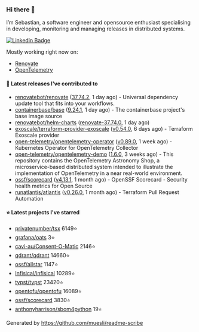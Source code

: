 ### Hi there 👋

I’m Sebastian, a software engineer and opensource enthusiast specialising in developing, monitoring and managing releases in distributed systems.

[![Linkedin Badge](https://img.shields.io/badge/-LinkedIn-blue?style=flat&logo=Linkedin&logoColor=white&link=https://www.linkedin.com/in/sebastian-poxhofer/)](https://www.linkedin.com/in/sebastian-poxhofer/)

Mostly working right now on:
- [Renovate](https://github.com/renovatebot/renovate)
- [OpenTelemetry](https://github.com/open-telemetry)



#### 🚀 Latest releases I've contributed to

- [renovatebot/renovate](https://github.com/renovatebot/renovate) ([37.74.2](https://github.com/renovatebot/renovate/releases/tag/37.74.2), 1 day ago) - Universal dependency update tool that fits into your workflows.
- [containerbase/base](https://github.com/containerbase/base) ([9.24.1](https://github.com/containerbase/base/releases/tag/9.24.1), 1 day ago) - The containerbase project&#39;s base image source
- [renovatebot/helm-charts](https://github.com/renovatebot/helm-charts) ([renovate-37.74.0](https://github.com/renovatebot/helm-charts/releases/tag/renovate-37.74.0), 1 day ago)
- [exoscale/terraform-provider-exoscale](https://github.com/exoscale/terraform-provider-exoscale) ([v0.54.0](https://github.com/exoscale/terraform-provider-exoscale/releases/tag/v0.54.0), 6 days ago) - Terraform Exoscale provider
- [open-telemetry/opentelemetry-operator](https://github.com/open-telemetry/opentelemetry-operator) ([v0.89.0](https://github.com/open-telemetry/opentelemetry-operator/releases/tag/v0.89.0), 1 week ago) - Kubernetes Operator for OpenTelemetry Collector
- [open-telemetry/opentelemetry-demo](https://github.com/open-telemetry/opentelemetry-demo) ([1.6.0](https://github.com/open-telemetry/opentelemetry-demo/releases/tag/1.6.0), 3 weeks ago) - This repository contains the OpenTelemetry Astronomy Shop, a microservice-based distributed system intended to illustrate the implementation of OpenTelemetry in a near real-world environment.
- [ossf/scorecard](https://github.com/ossf/scorecard) ([v4.13.1](https://github.com/ossf/scorecard/releases/tag/v4.13.1), 1 month ago) - OpenSSF Scorecard - Security health metrics for Open Source
- [runatlantis/atlantis](https://github.com/runatlantis/atlantis) ([v0.26.0](https://github.com/runatlantis/atlantis/releases/tag/v0.26.0), 1 month ago) - Terraform Pull Request Automation

#### ⭐ Latest projects I've starred

- [privatenumber/tsx](https://github.com/privatenumber/tsx) 6149⭐
- [grafana/oats](https://github.com/grafana/oats) 3⭐
- [cavi-au/Consent-O-Matic](https://github.com/cavi-au/Consent-O-Matic) 2146⭐
- [qdrant/qdrant](https://github.com/qdrant/qdrant) 14660⭐
- [ossf/allstar](https://github.com/ossf/allstar) 1147⭐
- [Infisical/infisical](https://github.com/Infisical/infisical) 10289⭐
- [typst/typst](https://github.com/typst/typst) 23420⭐
- [opentofu/opentofu](https://github.com/opentofu/opentofu) 16089⭐
- [ossf/scorecard](https://github.com/ossf/scorecard) 3830⭐
- [anthonyharrison/sbom4python](https://github.com/anthonyharrison/sbom4python) 19⭐



Generated by https://github.com/muesli/readme-scribe
